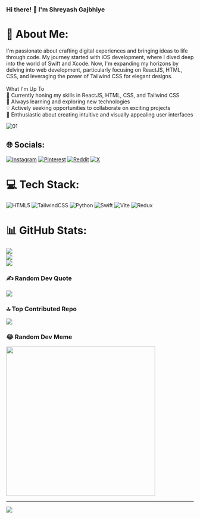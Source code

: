 ### Hi there! 👋 I'm Shreyash Gajbhiye

# 💫 About Me:
I'm passionate about crafting digital experiences and bringing ideas to life through code. My journey started with iOS development, where I dived deep into the world of Swift and Xcode. Now, I'm expanding my horizons by delving into web development, particularly focusing on ReactJS, HTML, CSS, and leveraging the power of Tailwind CSS for elegant designs.<br><br>What I'm Up To<br>📱 Currently honing my skills in ReactJS, HTML, CSS, and Tailwind CSS<br>🌱 Always learning and exploring new technologies<br>💡 Actively seeking opportunities to collaborate on exciting projects<br>🎨 Enthusiastic about creating intuitive and visually appealing user interfaces

![01](https://github.com/bytesizedshrey/bytesizedshrey/assets/110947127/91f09841-cf99-48d7-9bef-aa2f3b0abbb1)

## 🌐 Socials:
[![Instagram](https://img.shields.io/badge/Instagram-%23E4405F.svg?logo=Instagram&logoColor=white)](https://instagram.com/bytesizedshrey) [![Pinterest](https://img.shields.io/badge/Pinterest-%23E60023.svg?logo=Pinterest&logoColor=white)](https://pinterest.com/bytesizedshrey) [![Reddit](https://img.shields.io/badge/Reddit-%23FF4500.svg?logo=Reddit&logoColor=white)](https://reddit.com/user/bytesizedshrey) [![X](https://img.shields.io/badge/X-black.svg?logo=X&logoColor=white)](https://x.com/bytesizedshrey) 

# 💻 Tech Stack:
![HTML5](https://img.shields.io/badge/html5-%23E34F26.svg?style=for-the-badge&logo=html5&logoColor=white) ![TailwindCSS](https://img.shields.io/badge/tailwindcss-%2338B2AC.svg?style=for-the-badge&logo=tailwind-css&logoColor=white) ![Python](https://img.shields.io/badge/python-3670A0?style=for-the-badge&logo=python&logoColor=ffdd54) ![Swift](https://img.shields.io/badge/swift-F54A2A?style=for-the-badge&logo=swift&logoColor=white) ![Vite](https://img.shields.io/badge/vite-%23646CFF.svg?style=for-the-badge&logo=vite&logoColor=white) ![Redux](https://img.shields.io/badge/redux-%23593d88.svg?style=for-the-badge&logo=redux&logoColor=white)
# 📊 GitHub Stats:
![](https://github-readme-stats.vercel.app/api?username=bytesizedshrey&theme=dark&hide_border=false&include_all_commits=false&count_private=false)<br/>
![](https://github-readme-streak-stats.herokuapp.com/?user=bytesizedshrey&theme=dark&hide_border=false)<br/>
![](https://github-readme-stats.vercel.app/api/top-langs/?username=bytesizedshrey&theme=dark&hide_border=false&include_all_commits=false&count_private=false&layout=compact)

### ✍️ Random Dev Quote
![](https://quotes-github-readme.vercel.app/api?type=vetical&theme=tokyonight)

### 🔝 Top Contributed Repo
![](https://github-contributor-stats.vercel.app/api?username=bytesizedshrey&limit=5&theme=nord&combine_all_yearly_contributions=true)

### 😂 Random Dev Meme
<img src='https://randommeme-five.vercel.app/' style="height: 400px;"/>

---
[![](https://visitcount.itsvg.in/api?id=bytesizedshrey&icon=2&color=9)](https://visitcount.itsvg.in)

<!-- Proudly created with GPRM ( https://gprm.itsvg.in ) -->
